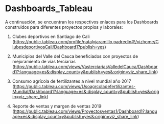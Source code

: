 # Dashboards_Tableau
A continuación, se encuentran los respectivos enlaces para los Dashboards construidos para diferentes proyectos propios y laborales:

1. Clubes deportivos en Santiago de Cali (https://public.tableau.com/profile/natalyjaramillo.padredin#!/vizhome/ClubesdeportivosCali/Dashboard1?publish=yes)

2. Municipios del Valle del Cauca beneficiados con proyectos de mejoramiento de vías terciarias (https://public.tableau.com/views/VasterciariasValledelCauca/Dashboard1?:language=es&:display_count=y&publish=yes&:origin=viz_share_link)

3. Consumo agrícola de fertilizantes a nivel mundial año 2017
(https://public.tableau.com/views/Usoagrcoladefertilizantes-Mundial/Dashboard1?:language=es&:display_count=y&publish=yes&:origin=viz_share_link)

4. Reporte de ventas y margen de ventas 2019
(https://public.tableau.com/views/Proyectosventas1/Dashboard1?:language=es&:display_count=y&publish=yes&:origin=viz_share_link)
